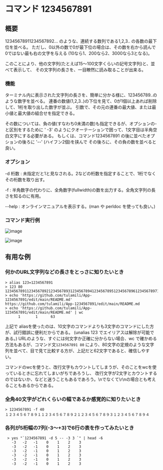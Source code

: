 # コマンド 1234567891

## 概要

12345678911234567892... のような、連続する数列である1,2,3.. の各数の最下位を並べる。
ただし、0以外の数で0が最下位の場合は、その数を右から読んで0ではない最も右の文字を与える
(10なら1、200なら2、3000なら3となる)。

このことにより、他の文字列(たとえば15～100文字くらいの記号文字列)と、並べて表示して、
その文字列の長さを、一目瞭然に読み取ることが出来る。

### 機能

ターミナル内に表示された文字列の長さを、簡単に分かる様に、123456789..のような数字を並べる。
連番の数値(1,2,3..)の下位を見て、0が1個以上あれば削除して、1桁を取り出した数字が並ぶ。
引数で、その元の連番の最大値、または最小値と最大値の組合せを指定できる。

その数については、負の値(すなわち0未満の数)も指定できるが、オプションの-と区別をするために
' -3' のようにクオーテーションで囲って、1文字目は半角空白文字にする必要がある。
もしくは、コマンド1234567891 の後に並べたオプションの後ろに '--' (ハイフン2個)を挟んで
その後ろに、その負の数を並べると良い。

### オプション

 -d 桁数 : 未指定だと1と見なされる。2などの桁数を指定することで、1桁でなくその桁数を取り出す。

 -f      : 半角数字の代わりに、全角数字(fullwidth)の数を出力する。全角文字列の長さを知るのに有用。 
 
 --help  : オンラインマニュアルを表示する。(man や perldoc を使っても良い。)  

### コマンド実行例

![image](https://github.com/user-attachments/assets/3f318bbd-5dc4-4b4a-906c-e27ed465206f)

![image](https://github.com/user-attachments/assets/e650bec9-fc5f-4779-bf85-4b61636e8ee2)

## 有用な例

### 何かのURL文字列などの長さをとっさに知りたいとき

```
> alias 123=1234567891
> 123 80
12345678911234567892123456789312345678941234567895123456789612345678971234567898
> echo 'https://github.com/tulamili/App-1234567891/edit/main/README.md'
https://github.com/tulamili/App-1234567891/edit/main/README.md
> echo 'https://github.com/tulamili/App-1234567891/edit/main/README.md' | wc 
      1       1      63
```

上記で aliasを使ったのは、10文字のコマンドよりも3文字のコマンドにした方が、試行錯誤に便利だからである。
(unalias 123 でエイリアスは解除が可能である。)
URLのような、すぐには何文字か正確に分からない場合、wc で確かめる方法もあるが、コマンド文`1234567891 80`
により、80文字の定規のような文字列を並べて、目で見て比較する方が、上記だと62文字であると、確信しやすい。

コマンドのwcを使うと、改行文字もカウントしてしまうが、そのことをwcを使っているときに忘れてしまいがちであろうし、
改行文字が2文字とカウントするのではないか、などと迷うこともあるであろう。\nでなくて\r\nの場合とも考えることもあるからである。

### 全角40文字がどれくらいの幅であるか感覚的に知りたいとき

```
> 1234567891 -f 40
１２３４５６７８９１１２３４５６７８９２１２３４５６７８９３１２３４５６７８９４
```

### 各列が5桁幅の7列(-3～+3)で6行の表を作ってみたいとき

```
 > yes "`1234567891 -d 5 -- -3 3 `" | head -6
   -3   -2   -1    0    1    2    3
   -3   -2   -1    0    1    2    3
   -3   -2   -1    0    1    2    3
   -3   -2   -1    0    1    2    3
   -3   -2   -1    0    1    2    3
   -3   -2   -1    0    1    2    3
```
